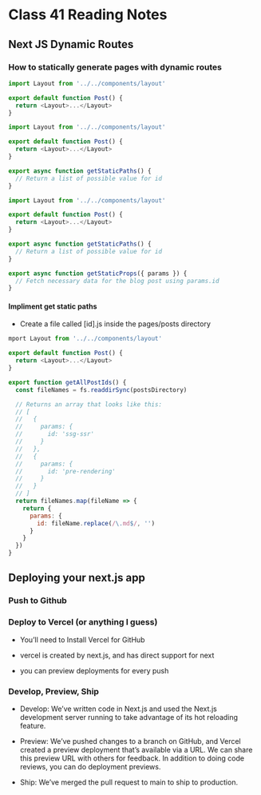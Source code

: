 # Class 41 Reading Notes

## Next JS Dynamic Routes

### How to statically generate pages with dynamic routes

```js
import Layout from '../../components/layout'

export default function Post() {
  return <Layout>...</Layout>
}

```

```js
import Layout from '../../components/layout'

export default function Post() {
  return <Layout>...</Layout>
}

export async function getStaticPaths() {
  // Return a list of possible value for id
}
```

```js
import Layout from '../../components/layout'

export default function Post() {
  return <Layout>...</Layout>
}

export async function getStaticPaths() {
  // Return a list of possible value for id
}

export async function getStaticProps({ params }) {
  // Fetch necessary data for the blog post using params.id
}
```

#### Impliment get static paths

- Create a file called [id].js inside the pages/posts directory

```js
mport Layout from '../../components/layout'

export default function Post() {
  return <Layout>...</Layout>
}
```

```js
export function getAllPostIds() {
  const fileNames = fs.readdirSync(postsDirectory)

  // Returns an array that looks like this:
  // [
  //   {
  //     params: {
  //       id: 'ssg-ssr'
  //     }
  //   },
  //   {
  //     params: {
  //       id: 'pre-rendering'
  //     }
  //   }
  // ]
  return fileNames.map(fileName => {
    return {
      params: {
        id: fileName.replace(/\.md$/, '')
      }
    }
  })
}
```

## Deploying your next.js app

### Push to Github

### Deploy to Vercel (or anything I guess)

- You’ll need to Install Vercel for GitHub

- vercel is created by next.js, and has direct support for next

- you can preview deployments for every push

### Develop, Preview, Ship

- Develop: We’ve written code in Next.js and used the Next.js development server running to take advantage of its hot reloading feature.

- Preview: We’ve pushed changes to a branch on GitHub, and Vercel created a preview deployment that’s available via a URL. We can share this preview URL with others for feedback. In addition to doing code reviews, you can do deployment previews.

- Ship: We’ve merged the pull request to main to ship to production.

